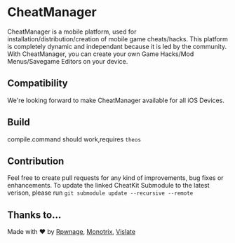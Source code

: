 # CheatManager
CheatManager is a mobile platform, used for installation/distribution/creation of mobile game cheats/hacks. This platform is completely dynamic and independant because it is led by the community. With CheatManager, you can create your own Game Hacks/Mod Menus/Savegame Editors on your device.

## Compatibility
We're looking forward to make CheatManager available for all iOS Devices.
## Build
compile.command should work,requires `theos`
## Contribution
Feel free to create pull requests for any kind of improvements, bug fixes or enhancements. To update the linked CheatKit Submodule to the latest verison, please run  `git submodule update --recursive --remote`

## Thanks to...

Made with ❤️ by [Rpwnage](https://twitter.com/rpwnage), [Monotrix](https://github.com/monotrix), [Vislate](https://github.com/Vislate)
